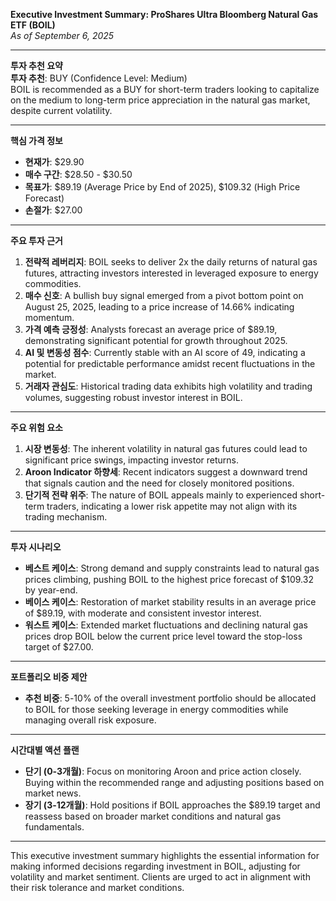 **Executive Investment Summary: ProShares Ultra Bloomberg Natural Gas ETF (BOIL)**  
*As of September 6, 2025*

---

**투자 추천 요약**  
**투자 추천**: BUY (Confidence Level: Medium)  
BOIL is recommended as a BUY for short-term traders looking to capitalize on the medium to long-term price appreciation in the natural gas market, despite current volatility. 

---

**핵심 가격 정보**  
- **현재가**: $29.90  
- **매수 구간**: $28.50 - $30.50  
- **목표가**: $89.19 (Average Price by End of 2025), $109.32 (High Price Forecast)  
- **손절가**: $27.00  

---

**주요 투자 근거**  
1. **전략적 레버리지**: BOIL seeks to deliver 2x the daily returns of natural gas futures, attracting investors interested in leveraged exposure to energy commodities. 
2. **매수 신호**: A bullish buy signal emerged from a pivot bottom point on August 25, 2025, leading to a price increase of 14.66% indicating momentum.
3. **가격 예측 긍정성**: Analysts forecast an average price of $89.19, demonstrating significant potential for growth throughout 2025.
4. **AI 및 변동성 점수**: Currently stable with an AI score of 49, indicating a potential for predictable performance amidst recent fluctuations in the market.
5. **거래자 관심도**: Historical trading data exhibits high volatility and trading volumes, suggesting robust investor interest in BOIL.

---

**주요 위험 요소**  
1. **시장 변동성**: The inherent volatility in natural gas futures could lead to significant price swings, impacting investor returns.
2. **Aroon Indicator 하향세**: Recent indicators suggest a downward trend that signals caution and the need for closely monitored positions.
3. **단기적 전략 위주**: The nature of BOIL appeals mainly to experienced short-term traders, indicating a lower risk appetite may not align with its trading mechanism.

---

**투자 시나리오**  
- **베스트 케이스**: Strong demand and supply constraints lead to natural gas prices climbing, pushing BOIL to the highest price forecast of $109.32 by year-end.
- **베이스 케이스**: Restoration of market stability results in an average price of $89.19, with moderate and consistent investor interest.
- **워스트 케이스**: Extended market fluctuations and declining natural gas prices drop BOIL below the current price level toward the stop-loss target of $27.00.

---

**포트폴리오 비중 제안**  
- **추천 비중**: 5-10% of the overall investment portfolio should be allocated to BOIL for those seeking leverage in energy commodities while managing overall risk exposure.

---

**시간대별 액션 플랜**  
- **단기 (0-3개월)**: Focus on monitoring Aroon and price action closely. Buying within the recommended range and adjusting positions based on market news. 
- **장기 (3-12개월)**: Hold positions if BOIL approaches the $89.19 target and reassess based on broader market conditions and natural gas fundamentals.

---

This executive investment summary highlights the essential information for making informed decisions regarding investment in BOIL, adjusting for volatility and market sentiment. Clients are urged to act in alignment with their risk tolerance and market conditions.